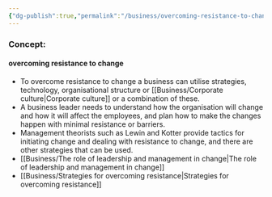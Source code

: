 ```yaml
---
{"dg-publish":true,"permalink":"/business/overcoming-resistance-to-change/"}
---
```


### Concept:
#### overcoming resistance to change
- To overcome resistance to change a business can utilise strategies, technology, organisational structure or [[Business/Corporate culture\|Corporate culture]] or a combination of these.
- A business leader needs to understand how the organisation will change and how it will affect the employees, and plan how to make the changes happen with minimal resistance or barriers.
- Management theorists such as Lewin and Kotter provide tactics for initiating change and dealing with resistance to change, and there are other strategies that can be used. 
- [[Business/The role of leadership and management in change\|The role of leadership and management in change]]
- [[Business/Strategies for overcoming resistance\|Strategies for overcoming resistance]]